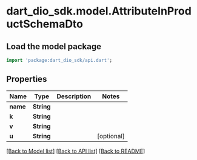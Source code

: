 # dart_dio_sdk.model.AttributeInProductSchemaDto

## Load the model package
```dart
import 'package:dart_dio_sdk/api.dart';
```

## Properties
Name | Type | Description | Notes
------------ | ------------- | ------------- | -------------
**name** | **String** |  | 
**k** | **String** |  | 
**v** | **String** |  | 
**u** | **String** |  | [optional] 

[[Back to Model list]](../README.md#documentation-for-models) [[Back to API list]](../README.md#documentation-for-api-endpoints) [[Back to README]](../README.md)


